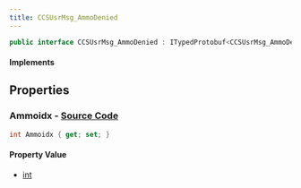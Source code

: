 ```yaml
---
title: CCSUsrMsg_AmmoDenied
---
```


```csharp
public interface CCSUsrMsg_AmmoDenied : ITypedProtobuf<CCSUsrMsg_AmmoDenied>, INativeHandle, INetMessage<CCSUsrMsg_AmmoDenied>, IDisposable
```

#### Implements

## Properties

### **Ammoidx** - [Source Code](https://github.com/swiftly-solution/swiftlys2/blob/main/managed/src/SwiftlyS2.Generated/Protobufs/Interfaces/CCSUsrMsg_AmmoDenied.cs#L18)

```csharp
int Ammoidx { get; set; }
```

#### Property Value

- [int](https://learn.microsoft.com/dotnet/api/system.int32)

